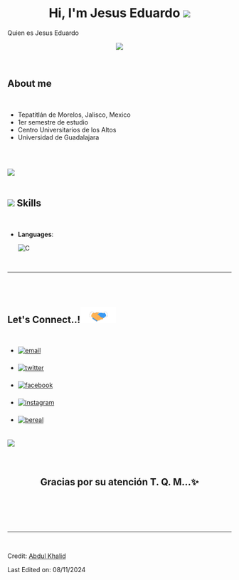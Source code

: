 <h1 align="center"><b>Hi, I'm Jesus Eduardo </b><img src="https://media.giphy.com/media/hvRJCLFzcasrR4ia7z/giphy.gif" width="35"></h1>
<!--  -->Quien es Jesus Eduardo
<p align="center">
  <a href="https://github.com/DenverCoder1/readme-typing-svg"><img src="https://readme-typing-svg.herokuapp.com?font=Time+New+Roman&color=cyan&size=25&center=true&vCenter=true&width=600&height=100&lines=Estudiante+de+computación;Apasionado+por+las+tecnologías;Amante+de+las+matemáticas;Amateur+en+C"></a>
</p>

<br>

##  **About me**

<br>

- Tepatitlán de Morelos, Jalisco, Mexico
- 1er semestre de estudio
- Centro Universitarios de los Altos
- Universidad de Guadalajara

<br><br>

<img src="https://user-images.githubusercontent.com/73097560/115834477-dbab4500-a447-11eb-908a-139a6edaec5c.gif"><br><br>

## <img src="https://media2.giphy.com/media/QssGEmpkyEOhBCb7e1/giphy.gif?cid=ecf05e47a0n3gi1bfqntqmob8g9aid1oyj2wr3ds3mg700bl&rid=giphy.gif" width ="25"><b> Skills</b>
<br>

<p align="center">

- **Languages**:
    
    ![C](https://img.shields.io/badge/C%20-%232370ED.svg?style=for-the-badge&logo=c&logoColor=white)

<br>   


-----

<br>
<br>

## <b> Let's Connect..!</b><img src="https://github.com/0xAbdulKhalid/0xAbdulKhalid/raw/main/assets/mdImages/handshake.gif" width ="80">
<br>
<div align='left'>

<ul>

<li>
<a href="mailto:jesus.delatorre1292@alumnos.udg.mx" target="_blank">
<img src="https://img.shields.io/badge/email:  jesus.delatorre1292@alumnos.udg.mx-%23EA4335.svg?style=for-the-badge&logo=gmail&logoColor=white" alt=email style="margin-bottom: 5px;"/>
</a>
</li>

<br>

<li>
<a href="https://x.com/JessEduardoDe16?t=AN0Dl3o1rS35oPC1s8NIwg&s=08" target="_blank">
<img src="https://img.shields.io/badge/twitter:  JessEduardoDe16-%2300acee.svg?color=1DA1F2&style=for-the-badge&logo=twitter&logoColor=white" alt=twitter style="margin-bottom: 5px;"/>
</a>
</li>

<br>

<li>
<a href="https://www.facebook.com/share/15f2BJG7SD/" target="_blank">
<img src="https://img.shields.io/badge/facebook:  compartir-%2300acee.svg?color=3b5998&style=for-the-badge&logo=facebook&logoColor=white" alt=facebook style="margin-bottom: 5px;"/>
</a>
</li>

<br>

<li>
<a href="https://www.instagram.com/j.eduardo.dltm/profilecard/?igsh=dmlibmhhNjVpN3pp" target="_blank">
<img src="https://img.shields.io/badge/instagram:  j.eduardo.dltm-%2300acee.svg?color=405DE6&style=for-the-badge&logo=instagram&logoColor=white" alt=instagram style="margin-bottom: 5px;"/>
</a>
</li>

<br>

<li>
<a href="https://bere.al/j_eduardo" target="_blank">
<img src="https://img.shields.io/badge/bereal:  j_eduardo-%2300acee.svg?color=000000&style=for-the-badge&logo=bereal&logoColor=white" alt=bereal style="margin-bottom: 5px;"/>
</a>
</li>
    
</ul>
</div>

<br>
<img src="https://user-images.githubusercontent.com/73097560/115834477-dbab4500-a447-11eb-908a-139a6edaec5c.gif">
<br>
<br>
<br>

<div align='center'>

## <b>Gracias por su atención T. Q. M...✨</b>

</div>
<br>
<br>
<br>
<br>

---

<br>

Credit: [Abdul Khalid](https://github.com/0xabdulkhalid)

Last Edited on: 08/11/2024
